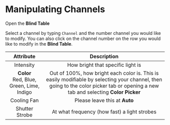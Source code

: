 # Manipulating Channels

Open the **Blind Table** 

Select a channel by typing `Channel` and the number channel you would like to modify. You can also click on the channel number on the row you would like to modify in the **Blind Table**.

| Attribute      | Description                          |
| :---------: | :----------------------------------: |
| Intensity | How bright that specific light is |
| **Color** <br> Red, Blue, Green, Lime, Indigo | Out of 100%, how bright each color is. This is easily modifiable by selecting your channel, then going to the color picker tab or opening a new tab and selecting **Color Picker** |
| Cooling Fan | Please leave this at **Auto** |
| Shutter Strobe | At what frequency (how fast) a light strobes |